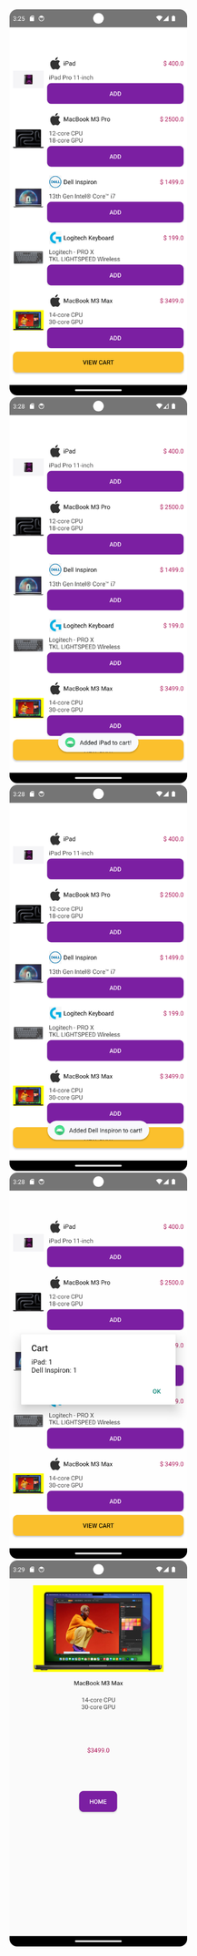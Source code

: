 <div style="page-break-after:always"><img height="678px" alt="Sign In Screen" src="screenshots/1.png"><br></div>
<div style="page-break-after:always"><img height="678px" alt="Sign In Screen" src="screenshots/2.png"><br></div>
<div style="page-break-after:always"><img height="678px" alt="Sign In Screen" src="screenshots/3.png"><br></div>
<div style="page-break-after:always"><img height="678px" alt="Sign In Screen" src="screenshots/4.png"><br></div>
<div style="page-break-after:always"><img height="678px" alt="Sign In Screen" src="screenshots/5.png"><br></div>